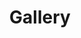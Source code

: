 ---
title: "Gallery"
description: "WFST at Lenghu"
draft: false
bg_image: "images/20230111冷湖地标中景_1920x1080.jpg"
---